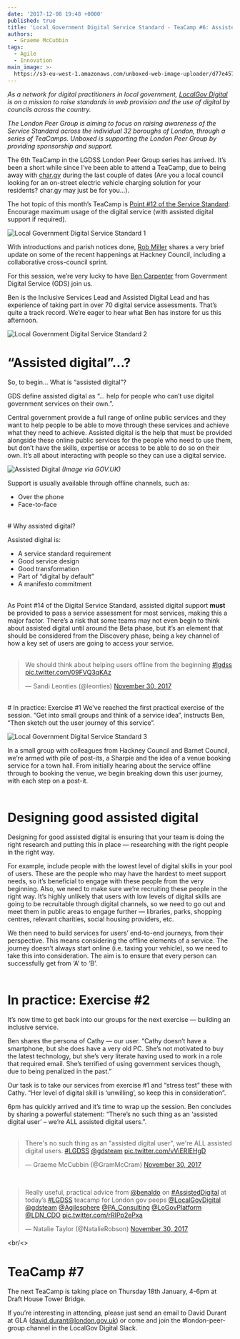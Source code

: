 ```yaml
---
date: '2017-12-08 19:48 +0000'
published: true
title: 'Local Government Digital Service Standard - TeaCamp #6: Assisted Digital'
authors:
  - Graeme McCubbin
tags:
  - Agile
  - Innovation
main_image: >-
  https://s3-eu-west-1.amazonaws.com/unboxed-web-image-uploader/d77e4570098e9ce609cdbbe1ddd6e71a.png
---
```

<i>As a network for digital practitioners in local government, [LocalGov Digital](http://localgovdigital.info/) is on a mission to raise standards in web provision and the use of digital by councils across the country.<br/>

The London Peer Group is aiming to focus on raising awareness of the Service Standard across the individual 32 boroughs of London, through a series of TeaCamps. Unboxed is supporting the London Peer Group by providing sponsorship and support.</i><br/>

The 6th TeaCamp in the LGDSS London Peer Group series has arrived. It’s been a short while since I’ve been able to attend a TeaCamp, due to being away with [char.gy](https://char.gy/) during the last couple of dates (Are you a local council looking for an on-street electric vehicle charging solution for your residents? char.gy may just be for you...).<br/>

The hot topic of this month’s TeaCamp is [Point #12 of the Service Standard](http://localgovdigital.info/localgov-digital-makers/outputs/local-government-digital-service-standard/standard/12/): Encourage maximum usage of the digital service (with assisted digital support if required).<br/>

![Local Government Digital Service Standard 1](https://s3-eu-west-1.amazonaws.com/unboxed-web-image-uploader/d4d7f29ab480faeae30396ce881e2570.png)

With introductions and parish notices done, [Rob Miller](https://twitter.com/RobMiller31) shares a very brief update on some of the recent happenings at Hackney Council, including a collaborative cross-council sprint.<br/>

For this session, we’re very lucky to have [Ben Carpenter](https://twitter.com/benaldo) from Government Digital Service (GDS) join us.<br/>

Ben is the Inclusive Services Lead and Assisted Digital Lead and has experience of taking part in over 70 digital service assessments. That’s quite a track record. We’re eager to hear what Ben has instore for us this afternoon.<br/>

![Local Government Digital Service Standard 2](https://s3-eu-west-1.amazonaws.com/unboxed-web-image-uploader/b2f5c12d33277ebd2462d27f006b12be.png)
<br/>

# “Assisted digital”...?
So, to begin… What is “assisted digital”?<br/>

GDS define assisted digital as “... help for people who can’t use digital government services on their own.”.<br/>

Central government provide a full range of online public services and they want to help people to be able to move through these services and achieve what they need to achieve. Assisted digital is the help that must be provided alongside these online public services for the people who need to use them, but don’t have the skills, expertise or access to be able to do so on their own. It’s all about interacting with people so they can use a digital service.<br/>

![Assisted Digital](https://s3-eu-west-1.amazonaws.com/unboxed-web-image-uploader/e1db7bb8274efd4597345b078a6df686.jpg)
<i>(Image via GOV.UK)</i><br/>

Support is usually available through offline channels, such as:<br/>

- Over the phone
- Face-to-face

<br/>
# Why assisted digital?

Assisted digital is:<br/>

- A service standard requirement
- Good service design
- Good transformation
- Part of “digital by default”
- A manifesto commitment

<br/>
As Point #14 of the Digital Service Standard, assisted digital support <b>must</b> be provided to pass a service assessment for most services, making this a major factor. There’s a risk that some teams may not even begin to think about assisted digital until around the Beta phase, but it’s an element that should be considered from the Discovery phase, being a key channel of how a key set of users are going to access your service.<br/>
<br/>

<blockquote class="twitter-tweet tw-align-center"><p lang="en" dir="ltr">We should think about helping users offline from the beginning <a href="https://twitter.com/hashtag/lgdss?src=hash&amp;ref_src=twsrc%5Etfw">#lgdss</a> <a href="https://t.co/09FVQ3qKAz">pic.twitter.com/09FVQ3qKAz</a></p>&mdash; Sandi Leonties (@leonties) <a href="https://twitter.com/leonties/status/936283058403250178?ref_src=twsrc%5Etfw">November 30, 2017</a></blockquote>
<script async src="https://platform.twitter.com/widgets.js" charset="utf-8"></script>

<br/>
# In practice: Exercise #1
We’ve reached the first practical exercise of the session. “Get into small groups and think of a service idea”, instructs Ben, “Then sketch out the user journey of this service”.<br/>

![Local Government Digital Service Standard 3](https://s3-eu-west-1.amazonaws.com/unboxed-web-image-uploader/0dfc7e1552b618b46055cd0dcceb85b4.png)

In a small group with colleagues from Hackney Council and Barnet Council, we’re armed with pile of post-its, a Sharpie and the idea of a venue booking service for a town hall. From initially hearing about the service offline through to booking the venue, we begin breaking down this user journey, with each step on a post-it.<br/>
<br/>

# Designing good assisted digital
Designing for good assisted digital is ensuring that your team is doing the right research and putting this in place — researching with the right people in the right way.<br/>

For example, include people with the lowest level of digital skills in your pool of users. These are the people who may have the hardest to meet support needs, so it’s beneficial to engage with these people from the very beginning. Also, we need to make sure we’re recruiting these people in the right way. It’s highly unlikely that users with low levels of digital skills are going to be recruitable through digital channels, so we need to go out and meet them in public areas to engage further — libraries, parks, shopping centres, relevant charities, social housing providers, etc.<br/>

We then need to build services for users’ end-to-end journeys, from their perspective. This means considering the offline elements of a service. The journey doesn’t always start online (i.e. taxing your vehicle), so we need to take this into consideration. The aim is to ensure that every person can successfully get from ‘A’ to ‘B’.<br/>
<br/>

# In practice: Exercise #2
It’s now time to get back into our groups for the next exercise — building an inclusive service.<br/> 

Ben shares the persona of Cathy — our user. “Cathy doesn’t have a smartphone, but she does have a very old PC. She’s not motivated to buy the latest technology, but she’s very literate having used to work in a role that required email. She’s terrified of using government services though, due to being penalized in the past.”<br/>

Our task is to take our services from exercise #1 and “stress test” these with Cathy. “Her level of digital skill is ‘unwilling’, so keep this in consideration”.<br/>

6pm has quickly arrived and it’s time to wrap up the session. Ben concludes by sharing a powerful statement: “There’s no such thing as an ‘assisted digital user’ – we’re ALL assisted digital users.”.<br/>
<br/>

<blockquote class="twitter-tweet tw-align-center"><p lang="en" dir="ltr">There&#39;s no such thing as an &quot;assisted digital user&quot;, we&#39;re ALL assisted digital users. <a href="https://twitter.com/hashtag/LGDSS?src=hash&amp;ref_src=twsrc%5Etfw">#LGDSS</a> <a href="https://twitter.com/gdsteam?ref_src=twsrc%5Etfw">@gdsteam</a> <a href="https://t.co/vViERIEHgD">pic.twitter.com/vViERIEHgD</a></p>&mdash; Graeme McCubbin (@GramMcCram) <a href="https://twitter.com/GramMcCram/status/936286480284217349?ref_src=twsrc%5Etfw">November 30, 2017</a></blockquote>
<script async src="https://platform.twitter.com/widgets.js" charset="utf-8"></script>
<br/>

<blockquote class="twitter-tweet tw-align-center"><p lang="en" dir="ltr">Really useful, practical advice from <a href="https://twitter.com/benaldo?ref_src=twsrc%5Etfw">@benaldo</a> on <a href="https://twitter.com/hashtag/AssistedDigital?src=hash&amp;ref_src=twsrc%5Etfw">#AssistedDigital</a> at today’s <a href="https://twitter.com/hashtag/LGDSS?src=hash&amp;ref_src=twsrc%5Etfw">#LGDSS</a> teacamp for London gov peeps <a href="https://twitter.com/LocalGovDigital?ref_src=twsrc%5Etfw">@LocalGovDigital</a> <a href="https://twitter.com/gdsteam?ref_src=twsrc%5Etfw">@gdsteam</a> <a href="https://twitter.com/Agilesphere?ref_src=twsrc%5Etfw">@Agilesphere</a> <a href="https://twitter.com/PA_Consulting?ref_src=twsrc%5Etfw">@PA_Consulting</a> <a href="https://twitter.com/LoGovPlatform?ref_src=twsrc%5Etfw">@LoGovPlatform</a> <a href="https://twitter.com/LDN_CDO?ref_src=twsrc%5Etfw">@LDN_CDO</a> <a href="https://t.co/rRIPp2ePxa">pic.twitter.com/rRIPp2ePxa</a></p>&mdash; Natalie Taylor (@NatalieRobson) <a href="https://twitter.com/NatalieRobson/status/936302204780244993?ref_src=twsrc%5Etfw">November 30, 2017</a></blockquote>
<script async src="https://platform.twitter.com/widgets.js" charset="utf-8"></script>

<br/<>
# TeaCamp #7
The next TeaCamp is taking place on Thursday 18th January, 4-6pm at Draft House Tower Bridge.<br/> 

If you’re interesting in attending, please just send an email to David Durant at GLA (david.durant@london.gov.uk) or come and join the #london-peer-group channel in the LocalGov Digital Slack.








